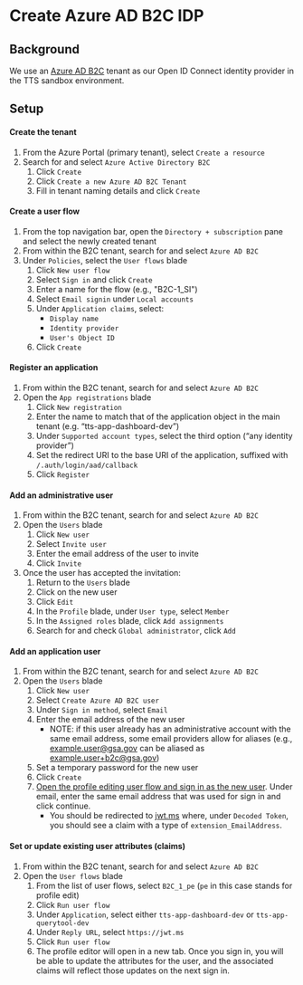 # Create Azure AD B2C IDP

## Background
We use an [Azure AD B2C](https://docs.microsoft.com/en-us/azure/active-directory-b2c/overview) tenant as our Open ID Connect identity provider in the TTS sandbox environment.

## Setup

#### Create the tenant
1. From the Azure Portal (primary tenant), select `Create a resource`
2. Search for and select `Azure Active Directory B2C`
   1. Click `Create`
   2. Click `Create a new Azure AD B2C Tenant`
   3. Fill in tenant naming details and click `Create`

#### Create a user flow
1. From the top navigation bar, open the `Directory + subscription` pane and select the newly created tenant
2. From within the B2C tenant, search for and select `Azure AD B2C`
3. Under `Policies`, select the `User flows` blade
   1. Click `New user flow`
   2. Select `Sign in` and click `Create`
   3. Enter a name for the flow (e.g., "B2C-1_SI")
   4. Select `Email signin` under `Local accounts`
   5. Under `Application claims`, select:
      - `Display name`
      - `Identity provider`
      - `User's Object ID`
   1. Click `Create`
   
#### Register an application
1. From within the B2C tenant, search for and select `Azure AD B2C`
2. Open the `App registrations` blade
    1. Click `New registration`
    2. Enter the name to match that of the application object in the main tenant (e.g. “tts-app-dashboard-dev”)
    3. Under `Supported account types`, select the third option (“any identity provider”)
    4. Set the redirect URI to the base URI of the application, suffixed with `/.auth/login/aad/callback`
    4. Click `Register`

#### Add an administrative user
1. From within the B2C tenant, search for and select `Azure AD B2C`
2. Open the `Users` blade
   1. Click `New user`
   2. Select `Invite user`
   3. Enter the email address of the user to invite
   4. Click `Invite`
3. Once the user has accepted the invitation:
   1. Return to the `Users` blade
   2. Click on the new user
   3. Click `Edit`
   4. In the `Profile` blade, under `User type`, select `Member`
   5. In the `Assigned roles` blade, click `Add assignments`
   6. Search for and check `Global administrator`, click `Add`

#### Add an application user
1. From within the B2C tenant, search for and select `Azure AD B2C`
2. Open the `Users` blade
   1. Click `New user`
   2. Select `Create Azure AD B2C user`
   3. Under `Sign in method`, select `Email`
   4. Enter the email address of the new user
      - NOTE: if this user already has an administrative account with the same email address, some email providers allow for aliases (e.g., example.user@gsa.gov can be aliased as example.user+b2c@gsa.gov)
   5. Set a temporary password for the new user
   6. Click `Create`
   7. [Open the profile editing user flow and sign in as the new user](https://ttsb2cdev.b2clogin.com/ttsb2cdev.onmicrosoft.com/oauth2/v2.0/authorize?p=B2C_1_pe&client_id=e7e769ad-e9bc-4c5f-8c3e-ebaf6cf9cacb&nonce=defaultNonce&redirect_uri=https%3A%2F%2Fjwt.ms&scope=openid&response_type=id_token&prompt=login). Under email, enter the same email address that was used for sign in and click continue.
      - You should be redirected to [jwt.ms](jwt.ms) where, under `Decoded Token`, you should see a claim with a type of `extension_EmailAddress`.

#### Set or update existing user attributes (claims)
1. From within the B2C tenant, search for and select `Azure AD B2C`
2. Open the `User flows` blade
   1. From the list of user flows, select `B2C_1_pe` (`pe` in this case stands for profile edit)
   2. Click `Run user flow`
   3. Under `Application`, select either `tts-app-dashboard-dev` or `tts-app-querytool-dev`
   4. Under `Reply URL`, select `https://jwt.ms`
   5. Click `Run user flow`
   6. The profile editor will open in a new tab. Once you sign in, you will be able to update the attributes for the user, and the associated claims will reflect those updates on the next sign in.